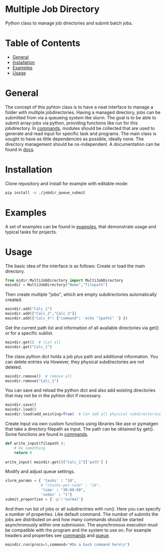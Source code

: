 # Multiple Job Directory

Python class to manage job directories and submit batch jobs.

# Table of Contents
* [General](#general)
* [Installation](#installation)
* [Examples](#examples)
* [Usage](#usage)
 

<a name="general"></a>
# General
The concept of this pyhton class is to have a neat interface to manage a folder with multiple jobdirectories.
Having a managed directory, jobs can be submitted from via a queueing system like slurm.
The goal is to be able to submit array-jobs via python, providing functions like run for this jobdirectory.
In [commands](mjdir/commands), modules should be collected that are used to generate and read input for specific task and programs.
The main class is sought to have as little dependencies as possible, ideally none.
The directory management should be os-independent. 
A documentation can be found in [docs](docs).

<a name="installation"></a>
# Installation

Clone repository and install for example with editable mode:

```bash
pip install -e ./jobdir_queue_submit
```
<a name="examples"></a>
# Examples

A set of examples can be found in [examples](examples), that demonstrate usage and typical tasks for projects.

<a name="usage"></a>
# Usage

The basic idea of the interface is as follows: Create or load the main directory.

```python
from mjdir.MultiJobDirectory import MultiJobDirectory
maindir = MultiJobDirectory("Name","filepath")
```
Then create multiple "jobs", which are empty subdirectories automatically created.

```python
maindir.add("Calc_1")
maindir.add(["Calc_2","Calc_3"])
maindir.add({"Calc_4": {"command": 'echo "{path}" '} })
```
Get the current path list and information of all available directories via get() or for a specific sublist.

```python
maindir.get()  # list all
maindir.get("Calc_1")
```
The class python dict holds a job plus path and additional information. You can delete entries via
However, they physical subdirectories are not deleted.

```python
maindir.remove()  # remove all
maindir.remove("Calc_1")
```
You can save and reload the python dict and also add existing directories that may not be in the pyhton dict if necessary.

```python
maindir.save() 
maindir.load()
maindir.load(add_existing=True)  # Can add all physical subdirectories without information
```
Create Input via own custom functions using libraries like ase or pymatgen that take a directory filepath as input.
The path can be obtained by get(). Some functions are found in [commands](mjdir/commands).

```python
def write_input(filepath ):
    # Do something
    return 0
	
write_input( maindir.get()["Calc_1"]['path'] )
```
Modify and adjust queue settings. 
```python
slurm_params = { 'tasks' : "10",
                # "ntasks-per-node" : "10",
                'time' : "30:00:00",
                'nodes' : "1"}
submit_properties = {'-p':'normal'}
```

And then run list of jobs or all subdirectries with run(). Here you can specify a number of properties. Like default command. The number of submits the jobs are distributed on and how many commands should be started asynchronously within one submission. The asynchronous execution must be compatible with the program and the system to use on. For example headers and properties see [commands](mjdir/commands) and [queue](mjdir/queue).

```python
maindir.run(procs=5,command="#Do a bash command here\n")
```
